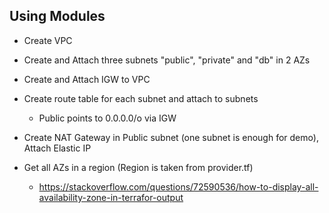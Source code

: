 ## Using Modules

- Create VPC
- Create and Attach three subnets "public", "private" and "db" in 2 AZs
- Create and Attach IGW to VPC
- Create route table for each subnet and attach to subnets
  - Public points to 0.0.0.0/o via IGW
- Create NAT Gateway in Public subnet (one subnet is enough for demo), Attach Elastic IP

- Get all AZs in a region (Region is taken from provider.tf)
  - https://stackoverflow.com/questions/72590536/how-to-display-all-availability-zone-in-terrafor-output

